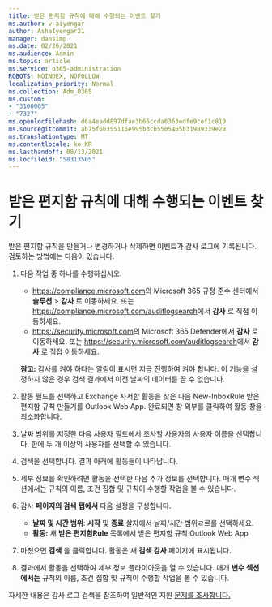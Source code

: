 ```yaml
---
title: 받은 편지함 규칙에 대해 수행되는 이벤트 찾기
ms.author: v-aiyengar
author: AshaIyengar21
manager: dansimp
ms.date: 02/26/2021
ms.audience: Admin
ms.topic: article
ms.service: o365-administration
ROBOTS: NOINDEX, NOFOLLOW
localization_priority: Normal
ms.collection: Adm_O365
ms.custom:
- "3100005"
- "7327"
ms.openlocfilehash: d6a4eadd897dfae3b65ccda6363edfe9cef1c810
ms.sourcegitcommit: ab75f66355116e995b3cb5505465b31989339e28
ms.translationtype: MT
ms.contentlocale: ko-KR
ms.lasthandoff: 08/13/2021
ms.locfileid: "58313505"
---
```

# <a name="find-events-performed-on-inbox-rules"></a>받은 편지함 규칙에 대해 수행되는 이벤트 찾기

받은 편지함 규칙을 만들거나 변경하거나 삭제하면 이벤트가 감사 로그에 기록됩니다. 검토하는 방법에는 다음이 있습니다.

1. 다음 작업 중 하나를 수행하십시오.
   - <https://compliance.microsoft.com>의 Microsoft 365 규정 준수 센터에서 **솔루션** \> **감사** 로 이동하세요. 또는 <https://compliance.microsoft.com/auditlogsearch>에서 **감사** 로 직접 이동하세요.
   - <https://security.microsoft.com>의 Microsoft 365 Defender에서 **감사** 로 이동하세요. 또는 <https://security.microsoft.com/auditlogsearch>에서 **감사** 로 직접 이동하세요.

    **참고:** 감사를 켜야 하다는 알림이 표시면 지금 진행하여 켜야 합니다. 이 기능을 설정하지 않은 경우 검색 결과에서 이전 날짜의 데이터를 끌 수 없습니다.
1. 활동 필드를 선택하고 Exchange 사서함 활동을 찾은 다음 New-InboxRule 받은 편지함 규칙 만들기를 Outlook Web App. 완료되면 창 외부를 클릭하여 활동 창을 최소화합니다.
1. 날짜 범위를 지정한 다음 사용자 필드에서 조사할 사용자의 사용자 이름을 선택합니다. 한에 두 개 이상의 사용자를 선택할 수 있습니다.
1. 검색을 선택합니다. 결과 아래에 활동들이 나타납니다.
1. 세부 정보를 확인하려면 활동을 선택한 다음 추가 정보를 선택합니다. 매개 변수 섹션에서는 규칙의 이름, 조건 집합 및 규칙이 수행할 작업을 볼 수 있습니다.

2. 감사 **페이지의 검색** **탭에서** 다음 설정을 구성합니다.
   - **날짜 및 시간 범위**: **시작** 및 **종료** 살자에서 날짜/시간 범위ㄹ르를 선택하세요.
   - **활동:** 새 **받은 편지함Rule** 목록에서 받은 편지함 규칙 Outlook Web App

3. 마쳤으면 **검색** 을 클릭합니다. 활동은 새 **검색 감사** 페이지에 표시됩니다.

4. 결과에서 활동을 선택하여 세부 정보 플라이아웃을 열 수 있습니다. 매개 **변수 섹션에서는** 규칙의 이름, 조건 집합 및 규칙이 수행할 작업을 볼 수 있습니다.

자세한 내용은 감사 로그 검색을 참조하여 일반적인 지원 [문제를 조사합니다.](https://docs.microsoft.com/microsoft-365/compliance/auditing-troubleshooting-scenarios)
